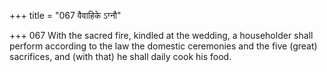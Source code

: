 +++
title = "067 वैवाहिके ऽग्नौ"

+++
067	With the sacred fire, kindled at the wedding, a householder shall perform according to the law the domestic ceremonies and the five (great) sacrifices, and (with that) he shall daily cook his food.